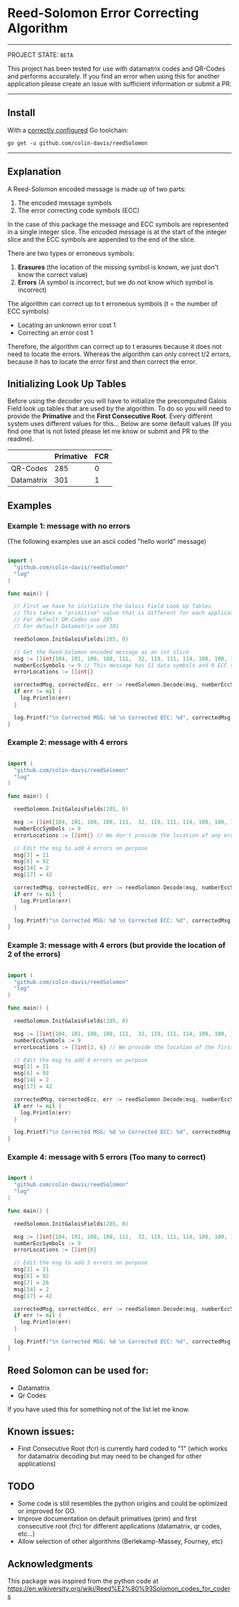 # Reed-Solomon Error Correcting Algorithm

____

PROJECT STATE: `BETA`

This project has been tested for use with datamatrix codes and QR-Codes and performs accurately. If you find an error when using this for another application please create an issue with sufficient information or submit a PR.

---

## Install

With a [correctly configured](https://golang.org/doc/install#testing) Go toolchain:

`go get -u github.com/colin-davis/reedSolomon`

---

## Explanation

A Reed-Solomon encoded message is made up of two parts:
1. The encoded message symbols
2. The error correcting code symbols (ECC)

In the case of this package the message and ECC symbols are represented in a single
integer slice. The encoded message is at the start of the integer slice and the ECC symbols are appended to the end of the slice.


There are two types or erroneous symbols:
1. **Erasures** (the location of the missing symbol is known, we just don't know the correct value)
2. **Errors** (A symbol is incorrect, but we do not know which symbol is incorrect)

The algorithm can correct up to t erroneous symbols (t = the number of ECC symbols)
- Locating an unknown error cost 1
- Correcting an error cost 1

Therefore, the algorithm can correct up to t erasures because it does not need to locate the errors. Whereas the algorithm can only correct t/2 errors, because it has to locate the error first and then correct the error.


## Initializing Look Up Tables

Before using the decoder you will have to initialize the precomputed Galois Field look up tables that are used by the algorithm.
To do so you will need to provide the **Primative** and the **First Consecutive Root**. Every different system uses different values for this...
Below are some default values (If you find one that is not listed please let me know or submit and PR to the readme).

|            | Primative | FCR |
|------------|-----------|-----|
| QR-Codes   | 285       | 0   |
| Datamatrix | 301       | 1   |

## Examples

### Example 1: message with no errors
(The following examples use an ascii coded "hello world" message)
```go

import (
  "github.com/colin-davis/reedSolomon"
  "log"
)

func main() {

  // First we have to initialize the Galois Field Look Up Tables
  // This takes a "primitive" value that is different for each application...
  // For default QR-Codes use 285
  // For default Datamatrix use 301

  reedSolomon.InitGaloisFields(285, 0)

  // Get the Reed-Solomon encoded message as an int slice
  msg := []int{104, 101, 108, 108, 111,  32, 119, 111, 114, 108, 100, 145, 124, 96, 105, 94, 31, 179, 149, 163} // "hello world"
  numberEccSymbols := 9 // This message has 11 data symbols and 9 ECC symbols
  errorLocations := []int{}

  correctedMsg, correctedEcc, err := reedSolomon.Decode(msg, numberEccSymbols, errorLocations)
  if err != nil {
    log.Println(err)
  }

  log.Printf("\n Corrected MSG: %d \n Corrected ECC: %d", correctedMsg, correctedEcc)
}
```

### Example 2: message with 4 errors
```go

import (
  "github.com/colin-davis/reedSolomon"
  "log"
)

func main() {

  reedSolomon.InitGaloisFields(285, 0)

  msg := []int{104, 101, 108, 108, 111,  32, 119, 111, 114, 108, 100, 145, 124, 96, 105, 94, 31, 179, 149, 163} // "hello world"
  numberEccSymbols := 9
  errorLocations := []int{} // We don't provide the location of any errors (this will cost 2 for each error because it has to locate then fix the error)

  // Edit the msg to add 4 errors on purpose
  msg[3] = 11
  msg[6] = 92
  msg[14] = 2
  msg[17] = 42

  correctedMsg, correctedEcc, err := reedSolomon.Decode(msg, numberEccSymbols, errorLocations)
  if err != nil {
    log.Println(err)
  }

  log.Printf("\n Corrected MSG: %d \n Corrected ECC: %d", correctedMsg, correctedEcc)
}
```

### Example 3: message with 4 errors (but provide the location of 2 of the errors)
```go

import (
  "github.com/colin-davis/reedSolomon"
  "log"
)

func main() {

  reedSolomon.InitGaloisFields(285, 0)

  msg := []int{104, 101, 108, 108, 111,  32, 119, 111, 114, 108, 100, 145, 124, 96, 105, 94, 31, 179, 149, 163} // "hello world"
  numberEccSymbols := 9
  errorLocations := []int{3, 6} // We provide the location of the first two errors (These two errors will now only cost 1 each)

  // Edit the msg to add 4 errors on purpose
  msg[3] = 11
  msg[6] = 92
  msg[14] = 2
  msg[17] = 42

  correctedMsg, correctedEcc, err := reedSolomon.Decode(msg, numberEccSymbols, errorLocations)
  if err != nil {
    log.Println(err)
  }

  log.Printf("\n Corrected MSG: %d \n Corrected ECC: %d", correctedMsg, correctedEcc)
}
```

### Example 4: message with 5 errors (Too many to correct)
```go

import (
  "github.com/colin-davis/reedSolomon"
  "log"
)

func main() {

  reedSolomon.InitGaloisFields(285, 0)

  msg := []int{104, 101, 108, 108, 111,  32, 119, 111, 114, 108, 100, 145, 124, 96, 105, 94, 31, 179, 149, 163} // "hello world"
  numberEccSymbols := 9
  errorLocations := []int{0}

  // Edit the msg to add 5 errors on purpose
  msg[3] = 11
  msg[6] = 92
  msg[7] = 26
  msg[14] = 2
  msg[17] = 42

  correctedMsg, correctedEcc, err := reedSolomon.Decode(msg, numberEccSymbols, errorLocations)
  if err != nil {
    log.Println(err)
  }

  log.Printf("\n Corrected MSG: %d \n Corrected ECC: %d", correctedMsg, correctedEcc)
}
```

## Reed Solomon can be used for:

  - Datamatrix
  - Qr Codes

If you have used this for something not of the list let me know.


## Known issues:

  - First Consecutive Root (fcr) is currently hard coded to "1" (which works for datamatrix decoding but may need to be changed for other applications)

## TODO
 - Some code is still resembles the python origins and could be optimized or improved for GO.
 - Improve documentation on default primatives (prim) and first consecutive root (frc) for different applications (datamatrix, qr codes, etc...)
 - Allow selection of other algorithms (Berlekamp-Massey, Fourney, etc)

## Acknowledgments

This package was inspired from the python code at https://en.wikiversity.org/wiki/Reed%E2%80%93Solomon_codes_for_coders
